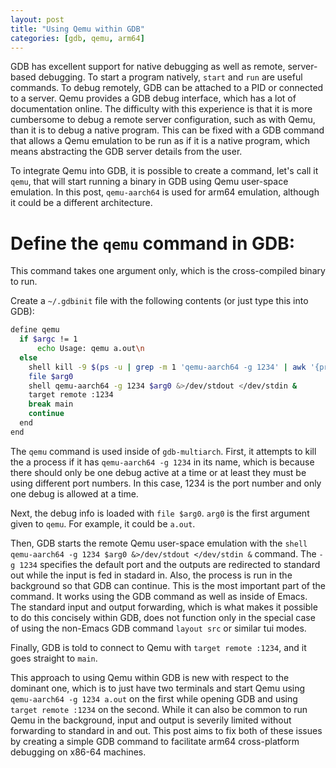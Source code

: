```yaml
---
layout: post
title: "Using Qemu within GDB"
categories: [gdb, qemu, arm64]
---
```


GDB has excellent support for native debugging as well as remote,
server-based debugging. To start a program natively, `start` and `run`
are useful commands. To debug remotely, GDB can be attached to a PID
or connected to a server. Qemu provides a GDB debug interface, which
has a lot of documentation online. The difficulty with this experience
is that it is more cumbersome to debug a remote server configuration,
such as with Qemu, than it is to debug a native program. This can be
fixed with a GDB command that allows a Qemu emulation to be run as if
it is a native program, which means abstracting the GDB server details
from the user.

To integrate Qemu into GDB, it is possible to create a command, let's
call it `qemu`, that will start running a binary in GDB using Qemu
user-space emulation. In this post, `qemu-aarch64` is used for arm64
emulation, although it could be a different architecture.

# Define the `qemu` command in GDB:

This command takes one argument only, which is the cross-compiled
binary to run.

Create a `~/.gdbinit` file with the following contents (or just type
this into GDB):

``` bash
define qemu
  if $argc != 1
      echo Usage: qemu a.out\n
  else
    shell kill -9 $(ps -u | grep -m 1 'qemu-aarch64 -g 1234' | awk '{print $2}') 2>/dev/null
    file $arg0
    shell qemu-aarch64 -g 1234 $arg0 &>/dev/stdout </dev/stdin &
    target remote :1234
    break main
    continue
  end
end
```

The `qemu` command is used inside of `gdb-multiarch`. First, it
attempts to kill the a process if it has `qemu-aarch64 -g 1234` in its
name, which is because there should only be one debug active at a time
or at least they must be using different port numbers. In this case,
1234 is the port number and only one debug is allowed at a time.

Next, the debug info is loaded with `file $arg0`. `arg0` is the first
argument given to `qemu`. For example, it could be `a.out`.

Then, GDB starts the remote Qemu user-space emulation with the
`shell qemu-aarch64 -g 1234 $arg0 &>/dev/stdout </dev/stdin &`
command. The `-g 1234` specifies the default port and the outputs are
redirected to standard out while the input is fed in stadard in. Also,
the process is run in the background so that GDB can continue. This is
the most important part of the command. It works using the GDB command
as well as inside of Emacs.  The standard input and output forwarding,
which is what makes it possible to do this concisely within GDB, does
not function only in the special case of using the non-Emacs GDB
command `layout src` or similar tui modes.

Finally, GDB is told to connect to Qemu with `target remote :1234`,
and it goes straight to `main`.

This approach to using Qemu within GDB is new with respect to the
dominant one, which is to just have two terminals and start Qemu using
`qemu-aarch64 -g 1234 a.out` on the first while opening GDB and using
`target remote :1234` on the second. While it can also be common to
run Qemu in the background, input and output is severily limited
without forwarding to standard in and out. This post aims to fix both
of these issues by creating a simple GDB command to facilitate arm64
cross-platform debugging on x86-64 machines.
